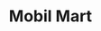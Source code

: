 ---
title: "Mobil Mart"
url: /toa-alta/mobil-mart-carretera-eduardo-eddie-santiago-rodriguez/
shop: convenience
---